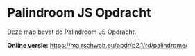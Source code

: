 # Palindroom JS Opdracht
Deze map bevat de Palindroom JS Opdracht.  

__Online versie:__ https://ma.rschwab.eu/opdr/p2.1/rd/palindrome/
